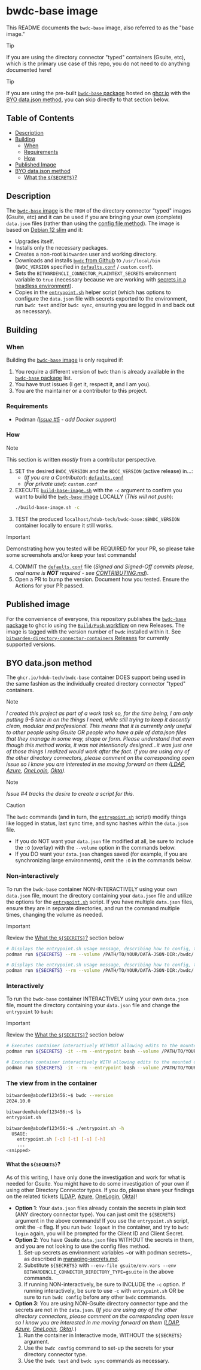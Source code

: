 # bwdc-base image

This README documents the `bwdc-base` image, also referred to as the "base image."
> [!TIP]
> If you are using the directory connector "typed" containers (Gsuite, etc),
which is the primary use case of this repo, you do not need to do anything
documented here!
<!-- markdownlint-disable-next-line no-blanks-blockquote -->
> [!TIP]
> If you are using the pre-built [`bwdc-base` package] hosted on [ghcr.io] with
the [BYO data.json method], you can skip directly to that section below.

## Table of Contents

- [Description](#description)
- [Building](#building)
  - [When](#when)
  - [Requirements](#requirements)
  - [How](#how)
- [Published Image](#published-image)
- [BYO data.json method](#byo-datajson-method)
  - [What the `${SECRETS}`?](#what-the-secrets)

## Description

The [`bwdc-base` image] is the `FROM` of the directory connector "typed" images
(Gsuite, etc) and it can be used if you are bringing your own (complete)
`data.json` files (rather than using the [config file method]). The image is
based on [Debian 12 slim] and it:

- Upgrades itself.
- Installs only the necessary packages.
- Creates a non-root `bitwarden` user and working directory.
- Downloads and installs [`bwdc` from Github] to `/usr/local/bin`
  (`BWDC_VERSION` specified in [`defaults.conf`] / `custom.conf`).
- Sets the `BITWARDENCLI_CONNECTOR_PLAINTEXT_SECRETS` environment variable to
  `true` (necessary because we are working with [secrets in a headless
  environment]).
- Copies in the [`entrypoint.sh`] helper script (which has options to configure
  the `data.json` file with secrets exported to the environment, run `bwdc test`
  and/or `bwdc sync`, ensuring you are logged in and back out as necessary).

## Building

### When

Building the [`bwdc-base` image] is only required if:

1. You require a different version of `bwdc` than is already available in the
   [`bwdc-base` package] list.
2. You have trust issues (I get it, respect it, and I am you).
3. You are the maintainer or a contributor to this project.

### Requirements

- Podman _([Issue #5] - add Docker support)_

### How

> [!NOTE]
> This section is written _mostly_ from a contributor perspective.

1. SET the desired `BWDC_VERSION` and the `BDCC_VERSION` (active release) in...:
   - (_If you are a Contributor_): [`defaults.conf`]
   - (_For private use_): `custom.conf`
2. EXECUTE [`build-base-image.sh`] with the `-c` argument to confirm you want to
   build the [`bwdc-base` image] LOCALLY (_This will not push_):
    ```bash
    ./build-base-image.sh -c
    ```
3. TEST the produced `localhost/hdub-tech/bwdc-base:$BWDC_VERSION` container
   locally to ensure it still works.
<!-- markdownlint-disable blanks-around-lists ol-prefix -->
> [!IMPORTANT]
> Demonstrating how you tested will be REQUIRED for your PR, so please take
some screenshots and/or keep your test commands!
4. COMMIT the [`defaults.conf`] file (_Signed and Signed-Off commits please,
   real name is **NOT** required - see [CONTRIBUTING.md]_).
5. Open a PR to bump the version. Document how you tested. Ensure the Actions
   for your PR passed.
<!-- markdownlint-enable blanks-around-lists ol-prefix -->

## Published image

For the convenience of everyone, this repository publishes the
[`bwdc-base` package] to ghcr.io using the [`Build/Push` workflow] on new
Releases. The image is tagged with the version number of `bwdc` installed within
it. See [`bitwarden-directory-connector-containers` Releases] for currently
supported versions.

## BYO data.json method

The `ghcr.io/hdub-tech/bwdc-base` container DOES support being used in the same
fashion as the individually created directory connector "typed" containers.

> [!NOTE]
> _I created this project as part of a work task so, for the time being, I am only putting 9-5 time in on the things I need, while still trying to keep it decently clean, modular and professional. This means that it is currently only useful to other people using Gsuite OR people who have a pile of data.json files that they manage in some way, shape or form. Please understand that even though this method works, it was not intentionaly designed...it was just one of those things I realized would work after the fact. If you are using any of the other directory connectors, please comment on the corresponding open issue so I know you are interested in me moving forward on them ([LDAP], [Azure], [OneLogin], [Okta])._
<!-- markdownlint-disable-next-line no-blanks-blockquote -->
> [!NOTE]
> _Issue #4 tracks the desire to create a script for this._
<!-- markdownlint-disable-next-line no-blanks-blockquote -->
> [!CAUTION]
> The `bwdc` commands (and in turn, the [`entrypoint.sh`] script) modify things
like logged in status, last sync time, and sync hashes within the `data.json`
file.
>
> - If you do NOT want your `data.json` file modified at all, be sure to
include the `:O` (overlay) with the `--volume` option in the commands below.
> - If you DO want your `data.json` changes saved (for example, if you are
synchronizing large environments), omit the `:O` in the commands below.

### Non-interactively

To run the `bwdc-base` container NON-INTERACTIVELY using your own `data.json`
file, mount the directory containing your `data.json` file and utilize the
options for the [`entrypoint.sh`] script. If you have multiple `data.json`
files, ensure they are in separate directories, and run the command multiple
times, changing the volume as needed.

> [!IMPORTANT]
> Review the [What the `${SECRETS}`?](#what-the-secrets) section below

```bash
# Displays the entrypoint.sh usage message, describing how to config, test and sync (Does NOT edit the mounted directory [overlay]).
podman run ${SECRETS} --rm --volume /PATH/TO/YOUR/DATA-JSON-DIR:/bwdc/.config/Bitwarden\ Directory\ Connector:O --userns=keep-id ghcr.io/hdub-tech/bwdc-base:${BWDC_VERSION} -h
```

```bash
# Displays the entrypoint.sh usage message, describing how to config, test and sync (Syncs the mounted directory [no overlay]).
podman run ${SECRETS} --rm --volume /PATH/TO/YOUR/DATA-JSON-DIR:/bwdc/.config/Bitwarden\ Directory\ Connector --userns=keep-id ghcr.io/hdub-tech/bwdc-base:${BWDC_VERSION} -h
```

### Interactively

To run the `bwdc-base` container INTERACTIVELY using your own `data.json` file,
mount the directory containing your `data.json` file and change the `entrypoint`
to `bash`:

> [!IMPORTANT]
> Review the [What the `${SECRETS}`?](#what-the-secrets) section below

```bash
# Executes container interactively WITHOUT allowing edits to the mounted directory (overlay).
podman run ${SECRETS} -it --rm --entrypoint bash --volume /PATH/TO/YOUR/DATA-JSON-DIR:/bwdc/.config/Bitwarden\ Directory\ Connector:O --userns=keep-id ghcr.io/hdub-tech/bwdc-base:${BWDC_VERSION}
```

```bash
# Executes container interactively WITH allowing edits to the mounted directory (no overlay).
podman run ${SECRETS} -it --rm --entrypoint bash --volume /PATH/TO/YOUR/DATA-JSON-DIR:/bwdc/.config/Bitwarden\ Directory\ Connector --userns=keep-id ghcr.io/hdub-tech/bwdc-base:${BWDC_VERSION}
```

### The view from in the container

```bash
bitwarden@abcdef123456:~$ bwdc --version
2024.10.0

bitwarden@abcdef123456:~$ ls
entrypoint.sh

bitwarden@abcdef123456:~$ ./entrypoint.sh -h
  USAGE:
    entrypoint.sh [-c] [-t] [-s] [-h]
    ...
<snipped>
```

#### What the `${SECRETS}`?

As of this writing, I have only done the investigation and work for what is
needed for Gsuite. You might have to do some investigation of your own if using
other Directory Connector types. If you do, please share your findings on the
related tickets ([LDAP], [Azure], [OneLogin], [Okta])!

- **Option 1**: Your `data.json` files already contain the secrets in plain
  text (ANY directory connector type). You can just omit the `${SECRETS}`
  argument in the above commands! If you use the `entrypoint.sh` script, omit
  the `-c` flag. If you run `bwdc logout` in the container, and try to `bwdc
  login` again, you will be prompted for the Client ID and Client Secret.
- **Option 2**: You have Gsuite `data.json` files WITHOUT the secrets in them,
  and you are not looking to use the config files method.
  1. Set-up secrets as environment variables ~or with podman secrets~, as
     described in [managing-secrets.md].
  2. Substitute `${SECRETS}` with `--env-file gsuite/env.vars --env
     BITWARDENCLI_CONNECTOR_DIRECTORY_TYPE=gsuite` in the above commands.
  3. If running NON-interactively, be sure to INCLUDE the `-c` option. If
     running interactively, be sure to use `-c` with `entrypoint.sh` OR be sure
     to run `bwdc config` before any other `bwdc` commands.
- **Option 3**: You are using NON-Gsuite directory connector type and the
  secrets are not in the `data.json`. (_If you are using any of the other
  directory connectors, please comment on the corresponding open issue so I know
  you are interested in me moving forward on them ([LDAP], [Azure], [OneLogin],
  [Okta])._)
  1. Run the container in Interactive mode, WITHOUT the `${SECRETS}` argument.
  2. Use the `bwdc config` command to set-up the secrets for your directory
     connector type.
  3. Use the `bwdc test` and `bwdc sync` commands as necessary.

<!-- Links -->
[BYO data.json method]:  #byo-datajson-method
[`build-base-image.sh`]: ../build-base-image.sh
[`Build/Push` workflow]: ../.github/workflows/build-push-base.yml
[`bwdc-base` image]:     ../Containerfile
[config file method]:    ./creating-configs.md
[CONTRIBUTING.md]:       ../CONTRIBUTING.md
[`defaults.conf`]:       ../defaults.conf
[`entrypoint.sh`]:       ../entrypoint.sh
[managing-secrets.md]:   ./managing-secrets.md
[Azure]:                 https://github.com/hdub-tech/bitwarden-directory-connector-containers/issues/9
[`bitwarden-directory-connector-containers` Releases]: https://github.com/hdub-tech/bitwarden-directory-connector-containers/releases
[`bwdc-base` package]:   https://github.com/users/hdub-tech/packages?repo_name=bitwarden-directory-connector-containers
[`bwdc` from Github]:    https://github.com/bitwarden/directory-connector/releases
[Debian 12 slim]:        https://hub.docker.com/_/debian/tags?name=12-slim
[ghcr.io]:               https://ghcr.io
[Issue #5]:              https://github.com/hdub-tech/bitwarden-directory-connector-containers/issues/5
[LDAP]:                  https://github.com/hdub-tech/bitwarden-directory-connector-containers/issues/8
[Okta]:                  https://github.com/hdub-tech/bitwarden-directory-connector-containers/issues/11
[OneLogin]:              https://github.com/hdub-tech/bitwarden-directory-connector-containers/issues/10
[secrets in a headless environment]: https://bitwarden.com/help/directory-sync-shared/#secret-storage-in-headless-environments

<!-- markdownlint-configure-file {
  MD013: {
    code_blocks: false
  }
} -->